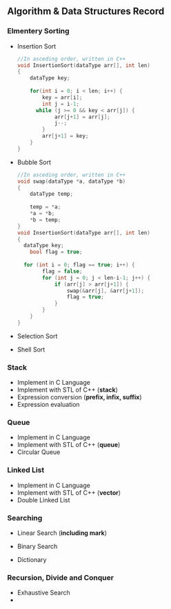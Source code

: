 ## Algorithm & Data Structures Record

###  Elmentery Sorting

- Insertion Sort

  ```c++
  //In asceding order, written in C++
  void InsertionSort(dataType arr[], int len)
  {
      dataType key;
      
      for(int i = 0; i < len; i++) {
          key = arr[i];
          int j = i-1;
  		while (j >= 0 && key < arr[j]) {
              arr[j+1] = arr[j];
              j--;
          }
          arr[j+1] = key;
      }
  }
  ```

  

- Bubble Sort

  ```c++
  //In asceding order, written in C++
  void swap(dataType *a, dataType *b)
  {
      dataType temp;
      
      temp = *a;
      *a = *b;
      *b = temp;
  }
  void InsertionSort(dataType arr[], int len)
  {
  	dataType key;
      bool flag = true;
  	
  	for (int i = 0; flag == true; i++) {
          flag = false;
          for (int j = 0; j < len-i-1; j++) {
              if (arr[j] > arr[j+1]) {
                  swap(&arr[j], &arr[j+1]);
                  flag = true;
              }
          }
      }
  }
  ```

  

- Selection Sort

- Shell Sort

### Stack

- Implement in C Language
- Implement with STL of C++ (__stack__)
- Expression conversion (__prefix, infix, suffix__)
- Expression evaluation

### Queue

- Implement in C Language
- Implement with STL of C++ (__queue__)
- Circular Queue

### Linked List

- Implement in C Language
- Implement with STL of C++ (__vector__)
- Double Linked List

### Searching

- Linear Search (__including mark__)

- Binary Search
- Dictionary

### Recursion, Divide and Conquer

- Exhaustive Search
- 
